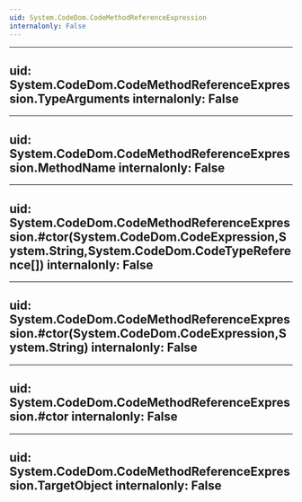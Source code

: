 ```yaml
---
uid: System.CodeDom.CodeMethodReferenceExpression
internalonly: False
---
```


---
uid: System.CodeDom.CodeMethodReferenceExpression.TypeArguments
internalonly: False
---

---
uid: System.CodeDom.CodeMethodReferenceExpression.MethodName
internalonly: False
---

---
uid: System.CodeDom.CodeMethodReferenceExpression.#ctor(System.CodeDom.CodeExpression,System.String,System.CodeDom.CodeTypeReference[])
internalonly: False
---

---
uid: System.CodeDom.CodeMethodReferenceExpression.#ctor(System.CodeDom.CodeExpression,System.String)
internalonly: False
---

---
uid: System.CodeDom.CodeMethodReferenceExpression.#ctor
internalonly: False
---

---
uid: System.CodeDom.CodeMethodReferenceExpression.TargetObject
internalonly: False
---
